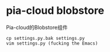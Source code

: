 pia-cloud blobstore
====
Pia-cloud的Blobstore组件


    cp settings.py.bak settings.py
    vim settings.py (fucking the Emacs)
